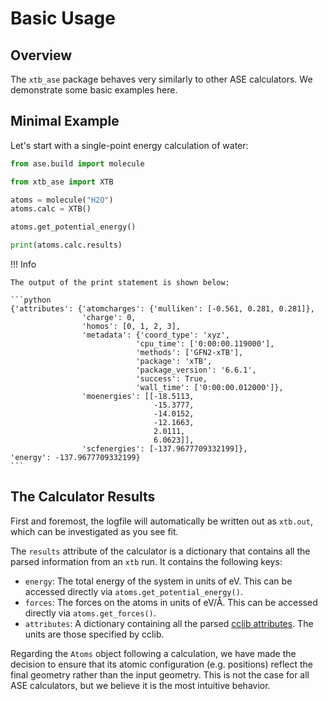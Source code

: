 # Basic Usage

## Overview

The `xtb_ase` package behaves very similarly to other ASE calculators. We demonstrate some basic examples here.

## Minimal Example

Let's start with a single-point energy calculation of water:

```python
from ase.build import molecule

from xtb_ase import XTB

atoms = molecule("H2O")
atoms.calc = XTB()

atoms.get_potential_energy()

print(atoms.calc.results)
```

!!! Info

    The output of the print statement is shown below:

    ```python
    {'attributes': {'atomcharges': {'mulliken': [-0.561, 0.281, 0.281]},
                    'charge': 0,
                    'homos': [0, 1, 2, 3],
                    'metadata': {'coord_type': 'xyz',
                                'cpu_time': ['0:00:00.119000'],
                                'methods': ['GFN2-xTB'],
                                'package': 'xTB',
                                'package_version': '6.6.1',
                                'success': True,
                                'wall_time': ['0:00:00.012000']},
                    'moenergies': [[-18.5113,
                                    -15.3777,
                                    -14.0152,
                                    -12.1663,
                                    2.0111,
                                    6.0623]],
                    'scfenergies': [-137.9677709332199]},
    'energy': -137.9677709332199}
    ```

## The Calculator Results

First and foremost, the logfile will automatically be written out as `xtb.out`, which can be investigated as you see fit.

The `results` attribute of the calculator is a dictionary that contains all the parsed information from an `xtb` run. It contains the following keys:

- `energy`: The total energy of the system in units of eV. This can be accessed directly via `atoms.get_potential_energy()`.
- `forces`: The forces on the atoms in units of eV/Å. This can be accessed directly via `atoms.get_forces()`.
- `attributes`: A dictionary containing all the parsed [cclib attributes](https://cclib.github.io/data_dev.html). The units are those specified by cclib.

Regarding the `Atoms` object following a calculation, we have made the decision to ensure that its atomic configuration (e.g. positions) reflect the final geometry rather than the input geometry. This is not the case for all ASE calculators, but we believe it is the most intuitive behavior.
